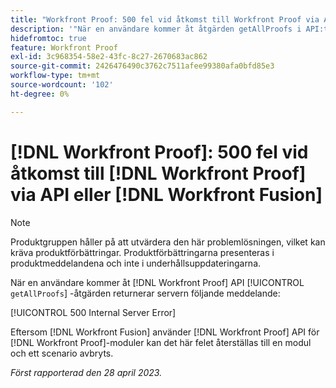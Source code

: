 ```yaml
---
title: "Workfront Proof: 500 fel vid åtkomst till Workfront Proof via API eller Workfront Fusion"
description: '"När en användare kommer åt åtgärden getAllProofs i API:t för Korrektur returnerar Workfront Proof-servern meddelandet: 500 Internal Server Error'
hidefromtoc: true
feature: Workfront Proof
exl-id: 3c968354-58e2-43fc-8c27-2670683ac862
source-git-commit: 2426476490c3762c7511afee99380afa0bfd85e3
workflow-type: tm+mt
source-wordcount: '102'
ht-degree: 0%

---
```


# [!DNL Workfront Proof]: 500 fel vid åtkomst till [!DNL Workfront Proof] via API eller [!DNL Workfront Fusion]

>[!NOTE]
>
>Produktgruppen håller på att utvärdera den här problemlösningen, vilket kan kräva produktförbättringar. Produktförbättringarna presenteras i produktmeddelandena och inte i underhållsuppdateringarna.

<!--This article is on Proof and Fusion TOCs-->

När en användare kommer åt [!DNL Workfront Proof] API [!UICONTROL `getAllProofs`] -åtgärden returnerar servern följande meddelande:

[!UICONTROL 500 Internal Server Error]

Eftersom [!DNL Workfront Fusion] använder [!DNL Workfront Proof] API för [!DNL Workfront Proof]-moduler kan det här felet återställas till en modul och ett scenario avbryts.

_Först rapporterad den 28 april 2023._
